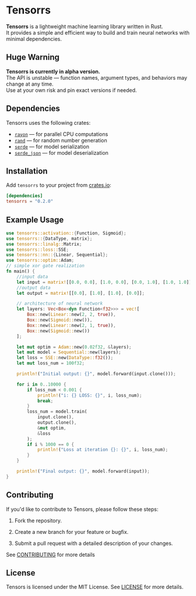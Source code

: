 # Tensorrs

**Tensorrs** is a lightweight machine learning library written in Rust.  
It provides a simple and efficient way to build and train neural networks with minimal dependencies.

## Huge Warning

**Tensorrs is currently in alpha version.**  
The API is unstable — function names, argument types, and behaviors may change at any time.  
Use at your own risk and pin exact versions if needed.

## Dependencies

Tensorrs uses the following crates:

- [`rayon`](https://crates.io/crates/rayon) — for parallel CPU computations
- [`rand`](https://crates.io/crates/rand) — for random number generation
- [`serde`](https://crates.io/crates/serde) — for model serialization
- [`serde_json`](https://crates.io/crates/serde_json) — for model deserialization

## Installation

Add `tensorrs` to your project from [crates.io](https://crates.io/crates/tensorrs):

```toml
[dependencies]
tensorrs = "0.2.0"
```

## Example Usage
```rust
use tensorrs::activation::{Function, Sigmoid};
use tensorrs::{DataType, matrix};
use tensorrs::linalg::Matrix;
use tensorrs::loss::SSE;
use tensorrs::nn::{Linear, Sequential};
use tensorrs::optim::Adam;
// simple xor gate realization
fn main() {
    //input data
    let input = matrix![[0.0, 0.0], [1.0, 0.0], [0.0, 1.0], [1.0, 1.0]];
    //output data
    let output = matrix![[0.0], [1.0], [1.0], [0.0]];

    // architecture of neural network
    let layers: Vec<Box<dyn Function<f32>>> = vec![
        Box::new(Linear::new(2, 2, true)),
        Box::new(Sigmoid::new()),
        Box::new(Linear::new(2, 1, true)),
        Box::new(Sigmoid::new())
    ];

    let mut optim = Adam::new(0.02f32, &layers);
    let mut model = Sequential::new(layers);
    let loss = SSE::new(DataType::f32());
    let mut loss_num = 100f32;

    println!("Initial output: {}", model.forward(input.clone()));

    for i in 0..10000 {
        if loss_num < 0.001 {
            println!("i: {} LOSS: {}", i, loss_num);
            break;
        }
        loss_num = model.train(
            input.clone(),
            output.clone(),
            &mut optim,
            &loss
        );
        if i % 1000 == 0 {
            println!("Loss at iteration {}: {}", i, loss_num);
        }
    }

    println!("Final output: {}", model.forward(input));
}
```


## Contributing

If you'd like to contribute to Tensors, please follow these steps:

1. Fork the repository.

2. Create a new branch for your feature or bugfix.

3. Submit a pull request with a detailed description of your changes.

See [CONTRIBUTING](assets/CONTRIBUTING.md) for more details

## License

Tensors is licensed under the MIT License. See [LICENSE](assets/LICENSE) for more details.
